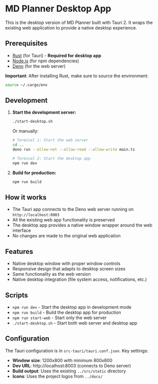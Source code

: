 # MD Planner Desktop App

This is the desktop version of MD Planner built with Tauri 2. It wraps the existing web application to provide a native desktop experience.

## Prerequisites

- [Rust](https://rustup.rs/) (for Tauri) - **Required for desktop app**
- [Node.js](https://nodejs.org/) (for npm dependencies)
- [Deno](https://deno.land/) (for the web server)

**Important**: After installing Rust, make sure to source the environment:
```bash
source ~/.cargo/env
```

## Development

1. **Start the development server:**
   ```bash
   ./start-desktop.sh
   ```
   
   Or manually:
   ```bash
   # Terminal 1: Start the web server
   cd ..
   deno run --allow-net --allow-read --allow-write main.ts
   
   # Terminal 2: Start the desktop app
   npm run dev
   ```

2. **Build for production:**
   ```bash
   npm run build
   ```

## How it works

- The Tauri app connects to the Deno web server running on `http://localhost:8003`
- All the existing web app functionality is preserved
- The desktop app provides a native window wrapper around the web interface
- No changes are made to the original web application

## Features

- Native desktop window with proper window controls
- Responsive design that adapts to desktop screen sizes
- Same functionality as the web version
- Native desktop integration (file system access, notifications, etc.)

## Scripts

- `npm run dev` - Start the desktop app in development mode
- `npm run build` - Build the desktop app for production
- `npm run start-web` - Start only the web server
- `./start-desktop.sh` - Start both web server and desktop app

## Configuration

The Tauri configuration is in `src-tauri/tauri.conf.json`. Key settings:

- **Window size**: 1200x800 with minimum 800x600
- **Dev URL**: http://localhost:8003 (connects to Deno server)
- **Build output**: Uses the existing `../src/static` directory
- **Icons**: Uses the project logos from `../docs/`